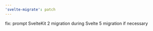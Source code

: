 ```yaml
---
'svelte-migrate': patch
---
```


fix: prompt SvelteKit 2 migration during Svelte 5 migration if necessary
